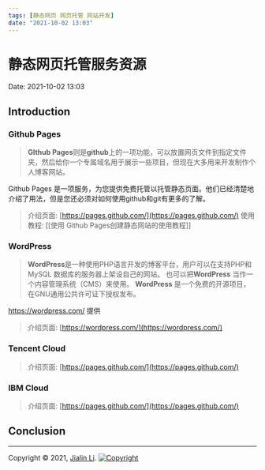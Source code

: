 ```yaml
---
tags: [静态网页 网页托管 网站开发]
date: "2021-10-02 13:03"
---
```

# 静态网页托管服务资源
Date:  2021-10-02 13:03

##  Introduction


### Github Pages
> **GIthub Pages**则是**github**上的一项功能，可以放置网页文件到指定文件夹，然后给你一个专属域名用于展示一些项目，但现在大多用来开发制作个人博客网站。

Github Pages 是一项服务，为您提供免费托管以托管静态页面。他们已经清楚地介绍了用法，但是您还必须对如何使用github和git有更多的了解。

> 介绍页面: 
> [https://pages.github.com/](https://pages.github.com/)
> 使用教程: [[使用 Github Pages创建静态网站的使用教程]]

### WordPress
>**WordPress**是一种使用PHP语言开发的博客平台，用户可以在支持PHP和MySQL 数据库的服务器上架设自己的网站。 也可以把**WordPress** 当作一个内容管理系统（CMS）来使用。 **WordPress** 是一个免费的开源项目，在GNU通用公共许可证下授权发布。

https://wordpress.com/ 提供

> 介绍页面: 
> [https://wordpress.com/](https://wordpress.com/)

### Tencent Cloud

> 介绍页面: 
> [https://pages.github.com/](https://pages.github.com/)

### IBM Cloud

> 介绍页面: 
> [https://pages.github.com/](https://pages.github.com/)


## Conclusion


---
Copyright © 2021, [Jialin Li](https://github.com/keyskull).  [![Copyright](https://i.creativecommons.org/l/by-nc/4.0/80x15.png)](/LICENSE)